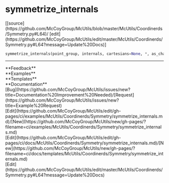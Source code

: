 # <a id="McUtils.Coordinerds.Symmetry.symmetrize_internals">symmetrize_internals</a>
<div class="docs-source-link" markdown="1">
[[source](https://github.com/McCoyGroup/McUtils/blob/master/McUtils/Coordinerds/Symmetry.py#L64)/
[edit](https://github.com/McCoyGroup/McUtils/edit/master/McUtils/Coordinerds/Symmetry.py#L64?message=Update%20Docs)]
</div>

```python
symmetrize_internals(point_group, internals, cartesians=None, *, as_characters=True, normalize=False, perms=None, ops=None): 
```













---


<div markdown="1" class="text-secondary">
<div class="container">
  <div class="row">
   <div class="col" markdown="1">
**Feedback**   
</div>
   <div class="col" markdown="1">
**Examples**   
</div>
   <div class="col" markdown="1">
**Templates**   
</div>
   <div class="col" markdown="1">
**Documentation**   
</div>
   <div class="col" markdown="1">
   
</div>
   <div class="col" markdown="1">
   
</div>
   <div class="col" markdown="1">
   
</div>
</div>
  <div class="row">
   <div class="col" markdown="1">
[Bug](https://github.com/McCoyGroup/McUtils/issues/new?title=Documentation%20Improvement%20Needed)/[Request](https://github.com/McCoyGroup/McUtils/issues/new?title=Example%20Request)   
</div>
   <div class="col" markdown="1">
[Edit](https://github.com/McCoyGroup/McUtils/edit/gh-pages/ci/examples/McUtils/Coordinerds/Symmetry/symmetrize_internals.md)/[New](https://github.com/McCoyGroup/McUtils/new/gh-pages/?filename=ci/examples/McUtils/Coordinerds/Symmetry/symmetrize_internals.md)   
</div>
   <div class="col" markdown="1">
[Edit](https://github.com/McCoyGroup/McUtils/edit/gh-pages/ci/docs/McUtils/Coordinerds/Symmetry/symmetrize_internals.md)/[New](https://github.com/McCoyGroup/McUtils/new/gh-pages/?filename=ci/docs/templates/McUtils/Coordinerds/Symmetry/symmetrize_internals.md)   
</div>
   <div class="col" markdown="1">
[Edit](https://github.com/McCoyGroup/McUtils/edit/master/McUtils/Coordinerds/Symmetry.py#L64?message=Update%20Docs)   
</div>
   <div class="col" markdown="1">
   
</div>
   <div class="col" markdown="1">
   
</div>
   <div class="col" markdown="1">
   
</div>
</div>
</div>
</div>